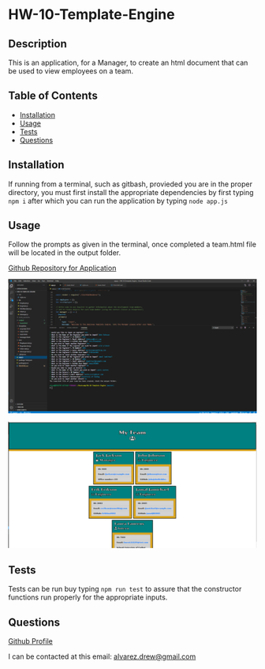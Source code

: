 # HW-10-Template-Engine

## Description
 
This is an application, for a Manager, to create an html document that can be used to view employees on a team. 
 
## Table of Contents 
 
* [Installation](#Installation) 
* [Usage](#Usage)
* [Tests](#Tests) 
* [Questions](#Questions)
 
## Installation 
 
If running from a terminal, such as gitbash, provieded you are in the proper directory, you must first install the appropriate dependencies by first typing `npm i` after which you can run the application by typing `node app.js`
 
## Usage 
 
Follow the prompts as given in the terminal, once completed a team.html file will be located in the output folder.

[Github Repository for Application](https://github.com/DrewAlvarez/HW-10-Template-Engine)

![Terminal Example](/css/terminalImg.png)
 
![Team HTML Example](/css/teamImg.png)
 
## Tests 
 
Tests can be run buy typing `npm run test` to assure that the constructor functions run properly for the appropriate inputs.
 
## Questions 
 
[Github Profile](https://github.com/DrewAlvarez/)
 
I can be contacted at this email: <alvarez.drew@gmail.com>
